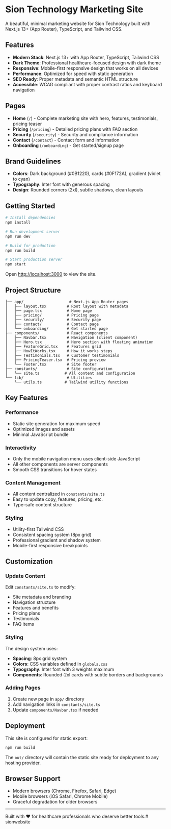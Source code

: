 # Sion Technology Marketing Site

A beautiful, minimal marketing website for Sion Technology built with Next.js 13+ (App Router), TypeScript, and Tailwind CSS.

## Features

- **Modern Stack**: Next.js 13+ with App Router, TypeScript, Tailwind CSS
- **Dark Theme**: Professional healthcare-focused design with dark theme
- **Responsive**: Mobile-first responsive design that works on all devices
- **Performance**: Optimized for speed with static generation
- **SEO Ready**: Proper metadata and semantic HTML structure
- **Accessible**: WCAG compliant with proper contrast ratios and keyboard navigation

## Pages

- **Home** (`/`) - Complete marketing site with hero, features, testimonials, pricing teaser
- **Pricing** (`/pricing`) - Detailed pricing plans with FAQ section
- **Security** (`/security`) - Security and compliance information
- **Contact** (`/contact`) - Contact form and information
- **Onboarding** (`/onboarding`) - Get started/signup page

## Brand Guidelines

- **Colors**: Dark background (#0B1220), cards (#0F172A), gradient (violet to cyan)
- **Typography**: Inter font with generous spacing
- **Design**: Rounded corners (2xl), subtle shadows, clean layouts

## Getting Started

```bash
# Install dependencies
npm install

# Run development server
npm run dev

# Build for production
npm run build

# Start production server
npm start
```

Open [http://localhost:3000](http://localhost:3000) to view the site.

## Project Structure

```
├── app/                    # Next.js App Router pages
│   ├── layout.tsx         # Root layout with metadata
│   ├── page.tsx           # Home page
│   ├── pricing/           # Pricing page
│   ├── security/          # Security page
│   ├── contact/           # Contact page
│   └── onboarding/        # Get started page
├── components/            # React components
│   ├── Navbar.tsx         # Navigation (client component)
│   ├── Hero.tsx           # Hero section with floating animation
│   ├── FeatureGrid.tsx    # Features grid
│   ├── HowItWorks.tsx     # How it works steps
│   ├── Testimonials.tsx   # Customer testimonials
│   ├── PricingTeaser.tsx  # Pricing preview
│   └── Footer.tsx         # Site footer
├── constants/             # Site configuration
│   └── site.ts           # All content and configuration
└── lib/                   # Utilities
    └── utils.ts          # Tailwind utility functions
```

## Key Features

### Performance
- Static site generation for maximum speed
- Optimized images and assets
- Minimal JavaScript bundle

### Interactivity
- Only the mobile navigation menu uses client-side JavaScript
- All other components are server components
- Smooth CSS transitions for hover states

### Content Management
- All content centralized in `constants/site.ts`
- Easy to update copy, features, pricing, etc.
- Type-safe content structure

### Styling
- Utility-first Tailwind CSS
- Consistent spacing system (8px grid)
- Professional gradient and shadow system
- Mobile-first responsive breakpoints

## Customization

### Update Content
Edit `constants/site.ts` to modify:
- Site metadata and branding
- Navigation structure
- Features and benefits
- Pricing plans
- Testimonials
- FAQ items

### Styling
The design system uses:
- **Spacing**: 8px grid system
- **Colors**: CSS variables defined in `globals.css`
- **Typography**: Inter font with 3 weights maximum
- **Components**: Rounded-2xl cards with subtle borders and backgrounds

### Adding Pages
1. Create new page in `app/` directory
2. Add navigation links in `constants/site.ts`
3. Update `components/Navbar.tsx` if needed

## Deployment

This site is configured for static export:

```bash
npm run build
```

The `out/` directory will contain the static site ready for deployment to any hosting provider.

## Browser Support

- Modern browsers (Chrome, Firefox, Safari, Edge)
- Mobile browsers (iOS Safari, Chrome Mobile)
- Graceful degradation for older browsers

---

Built with ❤️ for healthcare professionals who deserve better tools.# sionwebsite
